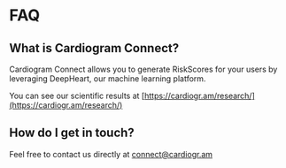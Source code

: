 # FAQ

## What is Cardiogram Connect?

Cardiogram Connect allows you to generate RiskScores for your users by leveraging DeepHeart, our machine learning platform. 

You can see our scientific results at [https://cardiogr.am/research/](https://cardiogr.am/research/)

## How do I get in touch?

Feel free to contact us directly at [connect@cardiogr.am](mailto:connect@cardiogr.am)



